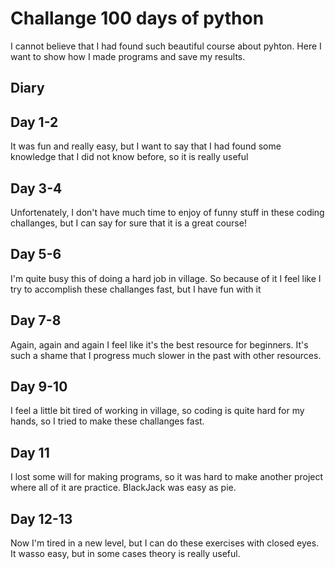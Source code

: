 # Challange 100 days of python

I cannot believe that I had found such beautiful course about pyhton. Here I want to show how I made programs and save my results.

## Diary

## Day 1-2

It was fun and really easy, but I want to say that I had found some knowledge that I did not know before, so it is really useful

## Day 3-4

Unfortenately, I don't have much time to enjoy of funny stuff in these coding challanges, but I can say for sure that it is a great course!

## Day 5-6

I'm quite busy this of doing a hard job in village. So because of it I feel like I try to accomplish these challanges fast, but I have fun with it

## Day 7-8

Again, again and again I feel like it's the best resource for beginners. It's such a shame that I progress much slower in the past with other resources.

## Day 9-10

I feel a little bit tired of working in village, so coding is quite hard for my hands, so I tried to make these challanges fast.

## Day 11

I lost some will for making programs, so it was hard to make another project where all of it are practice. BlackJack was easy as pie.

## Day 12-13

Now I'm tired in a new level, but I can do these exercises with closed eyes. It wasso easy, but in some cases theory is really useful.
